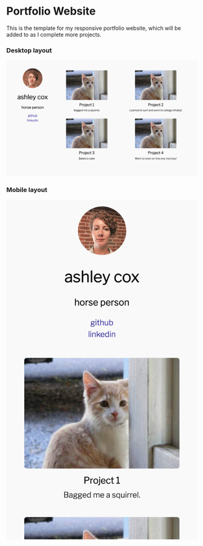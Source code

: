 # Portfolio Website

This is the template for my responsive portfolio website, which will be added to as I complete more projects. 

### Desktop layout
![desktop screenshot](https://github.com/ashleycoxley/portfolio/blob/master/img/portfolio-wide-screenshot.png)

### Mobile layout
![mobile screenshot](https://github.com/ashleycoxley/portfolio/blob/master/img/portfolio-narrow-screenshot.png)
